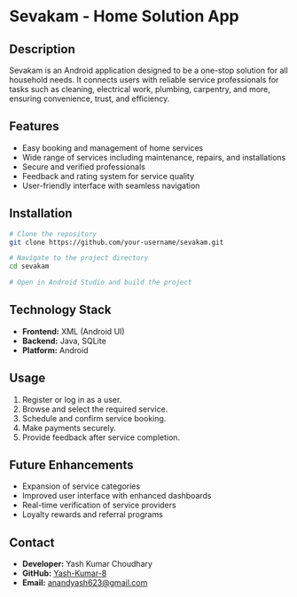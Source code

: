 # Sevakam - Home Solution App

## Description
Sevakam is an Android application designed to be a one-stop solution for all household needs. It connects users with reliable service professionals for tasks such as cleaning, electrical work, plumbing, carpentry, and more, ensuring convenience, trust, and efficiency.

## Features
- Easy booking and management of home services
- Wide range of services including maintenance, repairs, and installations
- Secure and verified professionals
- Feedback and rating system for service quality
- User-friendly interface with seamless navigation

## Installation
```bash
# Clone the repository
git clone https://github.com/your-username/sevakam.git

# Navigate to the project directory
cd sevakam

# Open in Android Studio and build the project
```

## Technology Stack
- **Frontend:** XML (Android UI)
- **Backend:** Java, SQLite
- **Platform:** Android

## Usage
1. Register or log in as a user.
2. Browse and select the required service.
3. Schedule and confirm service booking.
4. Make payments securely.
5. Provide feedback after service completion.

## Future Enhancements
- Expansion of service categories
- Improved user interface with enhanced dashboards
- Real-time verification of service providers
- Loyalty rewards and referral programs

## Contact
- **Developer:** Yash Kumar Choudhary
- **GitHub:** [Yash-Kumar-8](https://github.com/Yash-Kumar-8)
- **Email:** anandyash623@gmail.com


